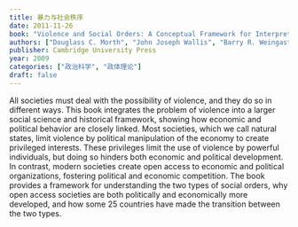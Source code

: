 ```yaml
---
title: 暴力与社会秩序
date: 2011-11-26
book: "Violence and Social Orders: A Conceptual Framework for Interpreting Recorded Human History"
authors: ["Douglass C. Morth", "John Joseph Wallis", "Barry R. Weingast"]
publisher: Cambridge University Press
year: 2009
categories: ["政治科学", "政体理论"]
draft: false
---
```


All societies must deal with the possibility of violence, and they do so in different ways. This book integrates the problem of violence into a larger social science and historical framework, showing how economic and political behavior are closely linked. Most societies, which we call natural states, limit violence by political manipulation of the economy to create privileged interests. These privileges limit the use of violence by powerful individuals, but doing so hinders both economic and political development. In contrast, modern societies create open access to economic and political organizations, fostering political and economic competition. The book provides a framework for understanding the two types of social orders, why open access societies are both politically and economically more developed, and how some 25 countries have made the transition between the two types.